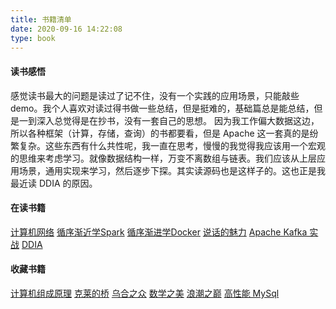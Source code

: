 ```yaml
---
title: 书籍清单
date: 2020-09-16 14:22:08
type: book
---
```

#### 读书感悟
感觉读书最大的问题是读过了记不住，没有一个实践的应用场景，只能敲些 demo。我个人喜欢对读过得书做一些总结，但是挺难的，基础篇总是能总结，但是一到深入总觉得是在抄书，没有一套自己的思想。
因为我工作偏大数据这边，所以各种框架（计算，存储，查询）的书都要看，但是 Apache 这一套真的是纷繁复杂。这些东西有什么共性呢，我一直在思考，慢慢的我觉得我应该用一个宏观的思维来考虑学习。就像数据结构一样，万变不离数组与链表。我们应该从上层应用场景，通用实现来学习，然后逐步下探。其实读源码也是这样子的。这也正是我最近读 DDIA 的原因。

#### 在读书籍
[计算机网络](https://book.douban.com/subject/24740558/)
[循序渐近学Spark](https://book.douban.com/subject/27023175/)
[循序渐进学Docker](https://book.douban.com/subject/26957408/)
[说话的魅力](https://book.douban.com/subject/3988256/)
[Apache Kafka 实战](https://book.douban.com/subject/30221096/)
[DDIA](https://github.com/Vonng/ddia/blob/master)

#### 收藏书籍
[计算机组成原理](https://book.douban.com/subject/2994636/)
[克莱的桥](https://book.douban.com/subject/35190339/)
[乌合之众](https://book.douban.com/subject/1012611/)
[数学之美](https://book.douban.com/subject/26163454/)
[浪潮之巅](https://book.douban.com/subject/6709783/)
[高性能 MySql](https://book.douban.com/subject/23008813/)
